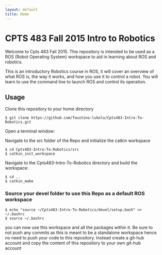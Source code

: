 ```yaml
---
layout: default
title: Home
---
```


# CPTS 483 Fall 2015 Intro to Robotics #



Welcome to Cpts 483 Fall 2015. This repository is intended to be used as a ROS (Robot Operating System) workspace to aid in
learning about ROS and robotics. 

This is an introductory Robotics course in ROS, it will cover an overview of what ROS is, the way it works, and how you use it to control a robot. You will learn to use the command line to launch ROS and control its operation. 


## Usage ##

Clone this repository to your home directory

    $ git clone https://github.com/faustino-lukolo/Cpts483-Intro-To-Robotics.git

Open a terminal window:

Navigate to the src folder of the Repo and initialize the catkin workspace

    $ cd Cpts483-Intro-To-Robotics/src
    $ catkin_init_workspace

Navigate to the Cpts483-Intro-To-Robotics directory and build the workspace:

    $ cd ..
    $ catkin_make
    

### Source your devel folder to use this Repo as a default ROS workspace ###

    $ echo "source ~/Cpts483-Intro-To-Robotics/devel/setup.bash" >> ~/.bashrc
    $ source ~/.bashrc


you can now use this workspace and all the packages within it. Be sure to not push any commits as this is meant to be a standalone workspace hence no need to push your code to this 
repository. Instead create a git-hub account and copy the content of this repository to your own git-hub account






